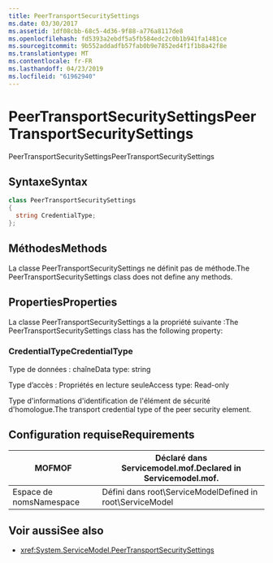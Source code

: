 ```yaml
---
title: PeerTransportSecuritySettings
ms.date: 03/30/2017
ms.assetid: 1df08cbb-68c5-4d36-9f88-a776a8117de8
ms.openlocfilehash: fd5393a2ebdf5a5fb584edc2c0b1b941fa1481ce
ms.sourcegitcommit: 9b552addadfb57fab0b9e7852ed4f1f1b8a42f8e
ms.translationtype: MT
ms.contentlocale: fr-FR
ms.lasthandoff: 04/23/2019
ms.locfileid: "61962940"
---
```

# <a name="peertransportsecuritysettings"></a><span data-ttu-id="98e7d-102">PeerTransportSecuritySettings</span><span class="sxs-lookup"><span data-stu-id="98e7d-102">PeerTransportSecuritySettings</span></span>
<span data-ttu-id="98e7d-103">PeerTransportSecuritySettings</span><span class="sxs-lookup"><span data-stu-id="98e7d-103">PeerTransportSecuritySettings</span></span>  
  
## <a name="syntax"></a><span data-ttu-id="98e7d-104">Syntaxe</span><span class="sxs-lookup"><span data-stu-id="98e7d-104">Syntax</span></span>  
  
```csharp
class PeerTransportSecuritySettings  
{  
  string CredentialType;  
};  
```  
  
## <a name="methods"></a><span data-ttu-id="98e7d-105">Méthodes</span><span class="sxs-lookup"><span data-stu-id="98e7d-105">Methods</span></span>  
 <span data-ttu-id="98e7d-106">La classe PeerTransportSecuritySettings ne définit pas de méthode.</span><span class="sxs-lookup"><span data-stu-id="98e7d-106">The PeerTransportSecuritySettings class does not define any methods.</span></span>  
  
## <a name="properties"></a><span data-ttu-id="98e7d-107">Properties</span><span class="sxs-lookup"><span data-stu-id="98e7d-107">Properties</span></span>  
 <span data-ttu-id="98e7d-108">La classe PeerTransportSecuritySettings a la propriété suivante :</span><span class="sxs-lookup"><span data-stu-id="98e7d-108">The PeerTransportSecuritySettings class has the following property:</span></span>  
  
### <a name="credentialtype"></a><span data-ttu-id="98e7d-109">CredentialType</span><span class="sxs-lookup"><span data-stu-id="98e7d-109">CredentialType</span></span>  
 <span data-ttu-id="98e7d-110">Type de données : chaîne</span><span class="sxs-lookup"><span data-stu-id="98e7d-110">Data type: string</span></span>  
  
 <span data-ttu-id="98e7d-111">Type d’accès : Propriétés en lecture seule</span><span class="sxs-lookup"><span data-stu-id="98e7d-111">Access type: Read-only</span></span>  
  
 <span data-ttu-id="98e7d-112">Type d'informations d'identification de l'élément de sécurité d'homologue.</span><span class="sxs-lookup"><span data-stu-id="98e7d-112">The transport credential type of the peer security element.</span></span>  
  
## <a name="requirements"></a><span data-ttu-id="98e7d-113">Configuration requise</span><span class="sxs-lookup"><span data-stu-id="98e7d-113">Requirements</span></span>  
  
|<span data-ttu-id="98e7d-114">MOF</span><span class="sxs-lookup"><span data-stu-id="98e7d-114">MOF</span></span>|<span data-ttu-id="98e7d-115">Déclaré dans Servicemodel.mof.</span><span class="sxs-lookup"><span data-stu-id="98e7d-115">Declared in Servicemodel.mof.</span></span>|  
|---------|-----------------------------------|  
|<span data-ttu-id="98e7d-116">Espace de noms</span><span class="sxs-lookup"><span data-stu-id="98e7d-116">Namespace</span></span>|<span data-ttu-id="98e7d-117">Défini dans root\ServiceModel</span><span class="sxs-lookup"><span data-stu-id="98e7d-117">Defined in root\ServiceModel</span></span>|  
  
## <a name="see-also"></a><span data-ttu-id="98e7d-118">Voir aussi</span><span class="sxs-lookup"><span data-stu-id="98e7d-118">See also</span></span>

- <xref:System.ServiceModel.PeerTransportSecuritySettings>
